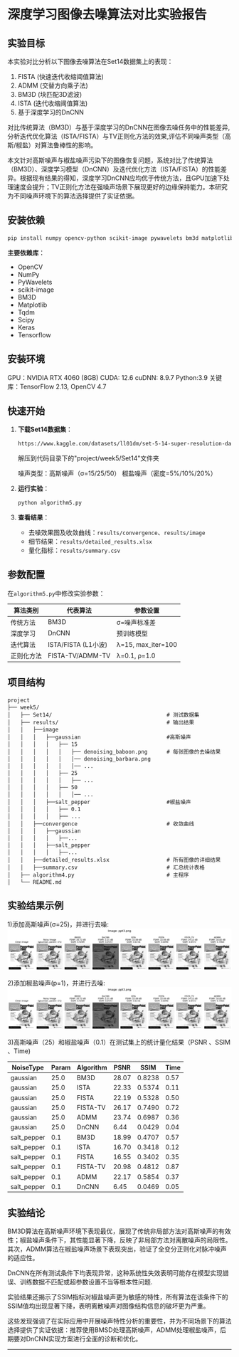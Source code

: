 # **深度学习图像去噪算法对比实验报告**

## 实验目标
本实验对比分析以下图像去噪算法在Set14数据集上的表现：
1. FISTA (快速迭代收缩阈值算法)
2. ADMM (交替方向乘子法) 
3. BM3D (块匹配3D滤波)
4. ISTA (迭代收缩阈值算法)
5. 基于深度学习的DnCNN

对比传统算法（BM3D）与基于深度学习的DnCNN在图像去噪任务中的性能差异,分析迭代优化算法（ISTA/FISTA）与TV正则化方法的效果,评估不同噪声类型（高斯/椒盐）对算法鲁棒性的影响。

本文针对高斯噪声与椒盐噪声污染下的图像恢复问题，系统对比了传统算法（BM3D）、深度学习模型（DnCNN）及迭代优化方法（ISTA/FISTA）的性能差异。根据现有结果的得知，深度学习DnCNN应均优于传统方法，且GPU加速下处理速度会提升；TV正则化方法在强噪声场景下展现更好的边缘保持能力。本研究为不同噪声环境下的算法选择提供了实证依据。

##  安装依赖
```bash
pip install numpy opencv-python scikit-image pywavelets bm3d matplotlib tqdm scipy keras tensorflow
```
**主要依赖库**：
- OpenCV
- NumPy
- PyWavelets
- scikit-image
- BM3D
- Matplotlib
- Tqdm
- Scipy
- Keras
- Tensorflow

##  安装环境
GPU：NVIDIA RTX 4060 (8GB)
CUDA: 12.6
cuDNN: 8.9.7
Python:3.9
关键库：TensorFlow 2.13, OpenCV 4.7


##  快速开始
1. **下载Set14数据集**：
   ```bash
   https://www.kaggle.com/datasets/ll01dm/set-5-14-super-resolution-dataset
   ```
   解压到代码目录下的"project/week5/Set14"文件夹

   噪声类型：高斯噪声（σ=15/25/50） 椒盐噪声（密度=5%/10%/20%）

2. **运行实验**：
   ```python
   python algorithm5.py
   ```

3. **查看结果**：
   - 去噪效果图及收敛曲线：`results/convergence`、`results/image`
   - 细节结果：`results/detailed_results.xlsx`
   - 量化指标：`results/summary.csv`


##  参数配置
在`algorithm5.py`中修改实验参数：

| 算法类别  | 代表算法  | 参数设置               | 
|-------|-------|--------------------|
| 传统方法  | BM3D  | σ=噪声标准差            | 
| 深度学习  | DnCNN | 预训练模型              | 
| 迭代算法  | ISTA/FISTA (L1小波) | λ=15, max_iter=100 | 
| 正则化方法 | FISTA-TV/ADMM-TV | λ=0.1, ρ=1.0       | 



##  项目结构
```
project
├── week5/
│   ├── Set14/                                    # 测试数据集
│   ├── results/                                  # 输出结果
│   │   ├──image
│   │   │   ├──gaussian                           #高斯噪声
│   │   │   │   ├── 15
│   │   │   │   │   ├── denoising_baboon.png      # 每张图像的去噪结果
│   │   │   │   │   │── denoising_barbara.png             
│   │   │   │   │   │── ...
│   │   │   │   ├── 25
│   │   │   │   │   ├── ...
│   │   │   │   ├── 50
│   │   │   │   │   │── ...
│   │   │   ├──salt_pepper                        #椒盐噪声
│   │   │   │   ├── 0.1
│   │   │   │   ├── ...
│   │   ├──convergence                            # 收敛曲线
│   │   │   ├──gaussian  
│   │   │   │   ├──...
│   │   │   ├──salt_pepper
│   │   │   │   ├──...
│   │   ├──detailed_results.xlsx                  # 所有图像的详细结果
│   │   ├──summary.csv                            # 汇总统计表格         
│   ├── algorithm4.py                             # 主程序   
│   └── README.md                 
```

##  实验结果示例

1)添加高斯噪声(σ=25)，并进行去噪:
![添加高斯噪声](https://github.com/Zxq-hub1/Research-Training/blob/main/week5/gaussian-denoising_ppt3.png?raw=true)

2)添加椒盐噪声(p=1)，并进行去噪:
![添加椒盐噪声](https://github.com/Zxq-hub1/Research-Training/blob/main/week5/denoising_ppt3.png?raw=true)

3)高斯噪声（25）和椒盐噪声（0.1）在测试集上的统计量化结果（PSNR 、SSIM 、Time)

| NoiseType   | Param | Algorithm | PSNR  | SSIM   | Time  |
|-------------|-------|-----------|-------|--------|-------|
| gaussian    | 25.0  | BM3D      | 28.07 | 0.8238 | 0.57  |
| gaussian    | 25.0  | ISTA      | 22.33 | 0.5374 | 0.11  |
| gaussian    | 25.0  | FISTA     | 22.19 | 0.5328 | 0.50  |
| gaussian    | 25.0  | FISTA-TV  | 26.17 | 0.7490 | 0.72  |
| gaussian    | 25.0  | ADMM      | 23.74 | 0.6987 | 0.36  |
| gaussian    | 25.0  | DnCNN     | 6.44  | 0.0429 | 0.04  |
| salt_pepper | 0.1   | BM3D      | 18.99 | 0.4707 | 0.57  |
| salt_pepper | 0.1   | ISTA      | 16.70 | 0.3418 | 0.12  |
| salt_pepper | 0.1   | FISTA     | 16.55 | 0.3402 | 0.35  |
| salt_pepper | 0.1   | FISTA-TV  | 20.98 | 0.4812 | 0.87  |
| salt_pepper | 0.1   | ADMM      | 22.17 | 0.5854 | 0.37  |
| salt_pepper | 0.1   | DnCNN     | 6.45  | 0.0469 | 0.05  |


##  实验结论

BM3D算法在高斯噪声环境下表现最优，展现了传统非局部方法对高斯噪声的有效性；椒盐噪声条件下，其性能显著下降，反映了非局部方法对离散噪声的局限性。其次，ADMM算法在椒盐噪声场景下表现突出，验证了全变分正则化对脉冲噪声的适应性。

DnCNN在所有测试条件下均表现异常，这种系统性失效表明可能存在模型实现错误、训练数据不匹配或超参数设置不当等根本性问题.

实验结果还揭示了SSIM指标对椒盐噪声更为敏感的特性，所有算法在该条件下的SSIM值均出现显著下降，表明离散噪声对图像结构信息的破坏更为严重。

这些发现强调了在实际应用中开展噪声特性分析的重要性，并为不同场景下的算法选择提供了实证依据：推荐使用BMSD处理高斯噪声，ADMM处理椒盐噪声，后期要对DnCNN实现方案进行全面的诊断和优化。


---
